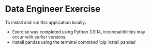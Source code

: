 # Data Engineer Exercise

To install and run this application locally:
* Exercise was completed using Python 3.9.14, incompatibilities may occur with earlier versions.
* Install pandas using the terminal command 'pip install pandas'
